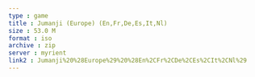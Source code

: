 ```yaml
---
type : game
title : Jumanji (Europe) (En,Fr,De,Es,It,Nl)
size : 53.0 M
format : iso
archive : zip
server : myrient
link2 : Jumanji%20%28Europe%29%20%28En%2CFr%2CDe%2CEs%2CIt%2CNl%29
---
```


